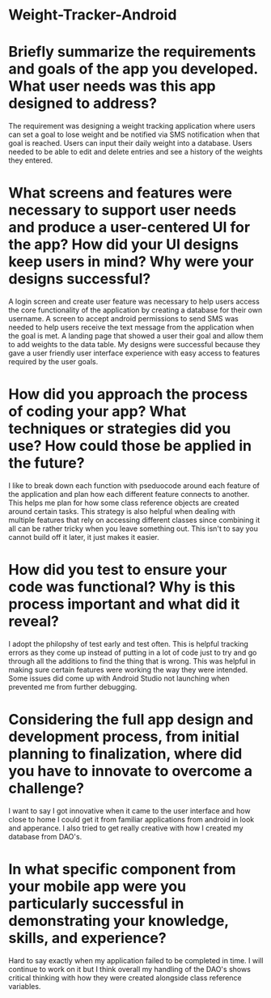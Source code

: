# Weight-Tracker-Android
# Briefly summarize the requirements and goals of the app you developed. What user needs was this app designed to address?
The requirement was designing a weight tracking application where users can set a goal to lose weight and be notified via SMS notification when that goal is reached. Users can input their daily weight into a database. Users needed to be able to edit and delete entries and see a history of the weights they entered. 

# What screens and features were necessary to support user needs and produce a user-centered UI for the app? How did your UI designs keep users in mind? Why were your designs successful?
A login screen and create user feature was necessary to help users access the core functionality of the application by creating a database for their own username. A screen to accept android permissions to send SMS was needed to help users receive the text message from the application when the goal is met. A landing page that showed a user their goal and allow them to add weights to the data table. My designs were successful because they gave a user friendly user interface experience with easy access to features required by the user goals. 

# How did you approach the process of coding your app? What techniques or strategies did you use? How could those be applied in the future?
I like to break down each function with pseduocode around each feature of the application and plan how each different feature connects to another. This helps me plan for how some class reference objects are created around certain tasks. This strategy is also helpful when dealing with multiple features that rely on accessing different classes since combining it all can be rather tricky when you leave something out. This isn't to say you cannot build off it later, it just makes it easier.

# How did you test to ensure your code was functional? Why is this process important and what did it reveal?
I adopt the philopshy of test early and test often. This is helpful tracking errors as they come up instead of putting in a lot of code just to try and go through all the additions to find the thing that is wrong. This was  helpful in making sure certain features were working the way they were intended. Some issues did come up with Android Studio not launching when prevented me from further debugging. 

# Considering the full app design and development process, from initial planning to finalization, where did you have to innovate to overcome a challenge?
I want to say I got innovative when it came to the user interface and how close to home I could get it from familiar applications from android in look and apperance. I also tried to get really creative with how I created my database from DAO's. 

# In what specific component from your mobile app were you particularly successful in demonstrating your knowledge, skills, and experience?
Hard to say exactly when my application failed to be completed in time. I will continue to work on it but I think overall my handling of the DAO's shows critical thinking with how they were created alongside class reference variables. 
